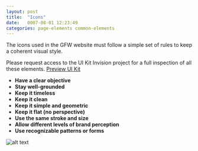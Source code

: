 ```yaml
---
layout: post
title:  "Icons"
date:   0007-08-01 12:23:49
categories: page-elements common-elements
---
```


The icons used in the GFW website must follow a simple set of rules to keep a coherent visual style.

<div class="advice">
  <p class="advice_content">Please request access to the UI Kit Invision project for a full inspection of all these elements.  <a class="btn btn--download" href="https://invis.io/82QPKXD964H">Preview UI Kit</a></p>
</div>

* **Have a clear objective**
* **Stay well-grounded**
* **Keep it timeless**
* **Keep it clean**
* **Keep it simple and geometric**
* **Keep it flat (no perspective)**
* **Use the same stroke and size**
* **Allow different levels of brand perception**
* **Use recognizable patterns or forms**

![alt text][icons]





[icons]: /gfw-style-guides/images/posts/common-elements/icons/08-01-icons.png "icons"
[icons-big]: /gfw-style-guides/images/posts/common-elements/icons/08-02-icons-big.png "icons big"
[icons-hover]: /gfw-style-guides/images/posts/common-elements/icons/08-03-icons-hover.png "icons hover"
